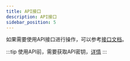 ```yaml
---
title: API接口
description: API接口
sidebar_position: 5
---
```




如果需要使用API接口进行操作，可以参考[接口文档](https://apifox.com/apidoc/shared-a4595cc8-44c5-4678-a2a3-eed7738dab03/api-106165498)。

:::tip
使用API前，需要获取API密钥，[详情](/docs/account/setting#api%E5%AF%86%E9%92%A5)
:::
